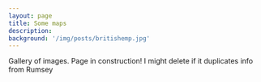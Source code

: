 ```yaml
---
layout: page
title: Some maps
description:
background: '/img/posts/britishemp.jpg'
---
```

Gallery of images.
Page in construction!
I might delete if it duplicates info from Rumsey
